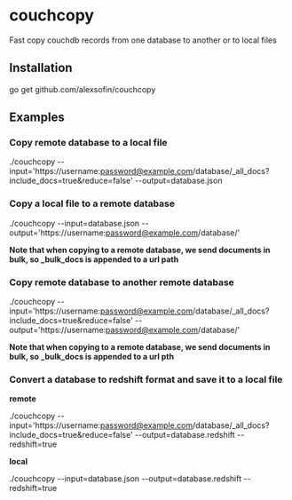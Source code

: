 # couchcopy
Fast copy couchdb records from one database to another or to local files

Installation
------------

go get github.com/alexsofin/couchcopy


Examples
--------

### Copy remote database to a local file

./couchcopy --input='https://username:password@example.com/database/_all_docs?include_docs=true&reduce=false' --output=database.json


### Copy a local file to a remote database

./couchcopy --input=database.json --output='https://username:password@example.com/database/'

**Note that when copying to a remote database, we send documents in bulk, so _bulk_docs is appended to a url path**


### Copy remote database to another remote database

./couchcopy --input='https://username:password@example.com/database/_all_docs?include_docs=true&reduce=false' --output='https://username:password@example.com/database/'

**Note that when copying to a remote database, we send documents in bulk, so _bulk_docs is appended to a url pth**


### Convert a database to redshift format and save it to a local file

**remote**

./couchcopy --input='https://username:password@example.com/database/_all_docs?include_docs=true&reduce=false' --output=database.redshift --redshift=true

**local**

./couchcopy --input=database.json --output=database.redshift --redshift=true
